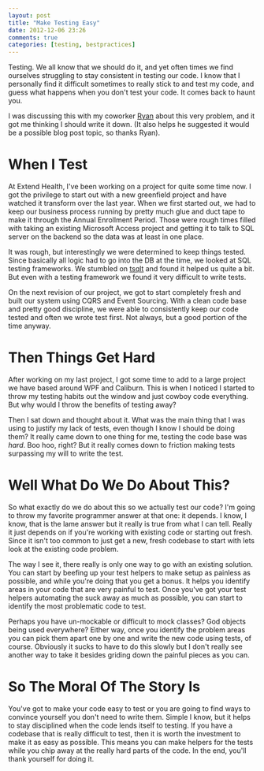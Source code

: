 ```yaml
---
layout: post
title: "Make Testing Easy"
date: 2012-12-06 23:26
comments: true
categories: [testing, bestpractices]
---
```


Testing. We all know that we should do it, and yet often times we find
ourselves struggling to stay consistent in testing our code. I know that I
personally find it difficult sometimes to really stick to and test my code,
and guess what happens when you don't test your code. It comes back to haunt
you.

I was discussing this with my coworker [Ryan](http://ryanhauert.com) about
this very problem, and it got me thinking I should write it down. (It also
helps he suggested it would be a possible blog post topic, so thanks Ryan).

# When I Test

At Extend Health, I've been working on a project for quite some time now. I
got the privilege to start out with a new greenfield project and have watched
it transform over the last year. When we first started out, we had to keep our
business process running by pretty much glue and duct tape to make it through
the Annual Enrollment Period. Those were rough times filled with taking an
existing Microsoft Access project and getting it to talk to SQL server on the
backend so the data was at least in one place.

It was rough, but interestingly we were determined to keep things tested.
Since basically all logic had to go into the DB at the time, we looked at SQL
testing frameworks. We stumbled on [tsqlt](http://tsqlt.org/) and found it
helped us quite a bit. But even with a testing framework we found it very
difficult to write tests.

On the next revision of our project, we got to start completely fresh and
built our system using CQRS and Event Sourcing. With a clean code base and
pretty good discipline, we were able to consistently keep our code tested and
often we wrote test first. Not always, but a good portion of the time anyway.

# Then Things Get Hard

After working on my last project, I got some time to add to a large project we
have based around WPF and Caliburn. This is when I noticed I started to throw
my testing habits out the window and just cowboy code everything. But why
would I throw the benefits of testing away?

Then I sat down and thought about it. What was the main thing that I was using
to justify my lack of tests, even though I know I should be doing them? It
really came down to one thing for me, testing the code base was *hard*. Boo
hoo, right? But it really comes down to friction making tests surpassing my
will to write the test.

# Well What Do We Do About This?

So what exactly do we do about this so we actually test our code? I'm going to
throw my favorite programmer answer at that one: it depends. I know, I know,
that is the lame answer but it really is true from what I can tell. Really it
just depends on if you're working with existing code or starting out fresh.
Since it isn't too common to just get a new, fresh codebase to start with lets
look at the existing code problem.

The way I see it, there really is only one way to go with an existing
solution. You can start by beefing up your test helpers to make setup as
painless as possible, and while you're doing that you get a bonus. It helps
you identify areas in your code that are very painful to test. Once you've got
your test helpers automating the suck away as much as possible, you can start
to identify the most problematic code to test.

Perhaps you have un-mockable or difficult to mock classes? God objects being
used everywhere? Either way, once you identify the problem areas you can pick
them apart one by one and write the new code using tests, of course. Obviously
it sucks to have to do this slowly but I don't really see another way to take
it besides griding down the painful pieces as you can.

# So The Moral Of The Story Is

You've got to make your code easy to test or you are going to find ways to
convince yourself you don't need to write them. Simple I know, but it helps to
stay disciplined when the code lends itself to testing. If you have a codebase
that is really difficult to test, then it is worth the investment to make it
as easy as possible. This means you can make helpers for the tests while you
chip away at the really hard parts of the code. In the end, you'll thank
yourself for doing it.
